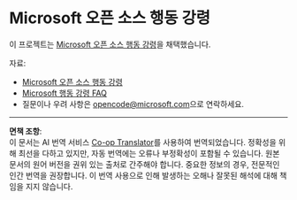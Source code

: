 <!--
CO_OP_TRANSLATOR_METADATA:
{
  "original_hash": "c06b12caf3c901eb3156e3dd5b0aea56",
  "translation_date": "2025-09-03T18:54:49+00:00",
  "source_file": "CODE_OF_CONDUCT.md",
  "language_code": "ko"
}
-->
# Microsoft 오픈 소스 행동 강령

이 프로젝트는 [Microsoft 오픈 소스 행동 강령](https://opensource.microsoft.com/codeofconduct/)을 채택했습니다.

자료:

- [Microsoft 오픈 소스 행동 강령](https://opensource.microsoft.com/codeofconduct/)
- [Microsoft 행동 강령 FAQ](https://opensource.microsoft.com/codeofconduct/faq/)
- 질문이나 우려 사항은 [opencode@microsoft.com](mailto:opencode@microsoft.com)으로 연락하세요.

---

**면책 조항**:  
이 문서는 AI 번역 서비스 [Co-op Translator](https://github.com/Azure/co-op-translator)를 사용하여 번역되었습니다. 정확성을 위해 최선을 다하고 있지만, 자동 번역에는 오류나 부정확성이 포함될 수 있습니다. 원본 문서의 원어 버전을 권위 있는 출처로 간주해야 합니다. 중요한 정보의 경우, 전문적인 인간 번역을 권장합니다. 이 번역 사용으로 인해 발생하는 오해나 잘못된 해석에 대해 책임을 지지 않습니다.